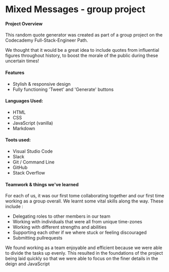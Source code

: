 # Mixed Messages - group project

#### Project Overview

This random quote generator was created as part of a group project on the Codecademy Full-Stack-Engineer Path.

We thought that it would be a great idea to include quotes from influential figures throughout history, to boost the morale of the public during these uncertain times!

#### Features

- Stylish & responsive design
- Fully functioning 'Tweet' and 'Generate' buttons

#### Languages Used:

- HTML
- CSS
- JavaScript (vanilla)
- Markdown

#### Toots used:

- Visual Studio Code
- Slack
- Git / Command Line
- GitHub
- Stack Overflow

#### Teamwork & things we've learned

For each of us, it was our first tome collaborating together and our first time working as a group overall. We learnt some vital skills along the way. These include &colon;

- Delegating roles to other members in our team
- Working with individuals that were all from unique time-zones
- Working with different strengths and abilities
- Supporting each other if we where stuck or feeling discouraged
- Submitting pullrequests

We found working as a team enjoyable and efficient because we were able to divide the tasks up evenly. This resulted in the foundations of the project being laid quickly so that we were able to focus on the finer details in the deign and JavaScript
